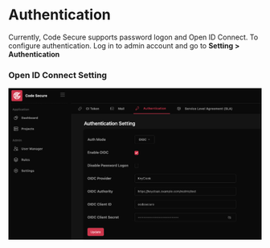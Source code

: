 # Authentication

Currently, Code Secure supports password logon and Open ID Connect. 
To configure authentication. Log in to admin account and go to **Setting > Authentication**

### Open ID Connect Setting

![](../assets/images/setting_oidc_authentication.png)
